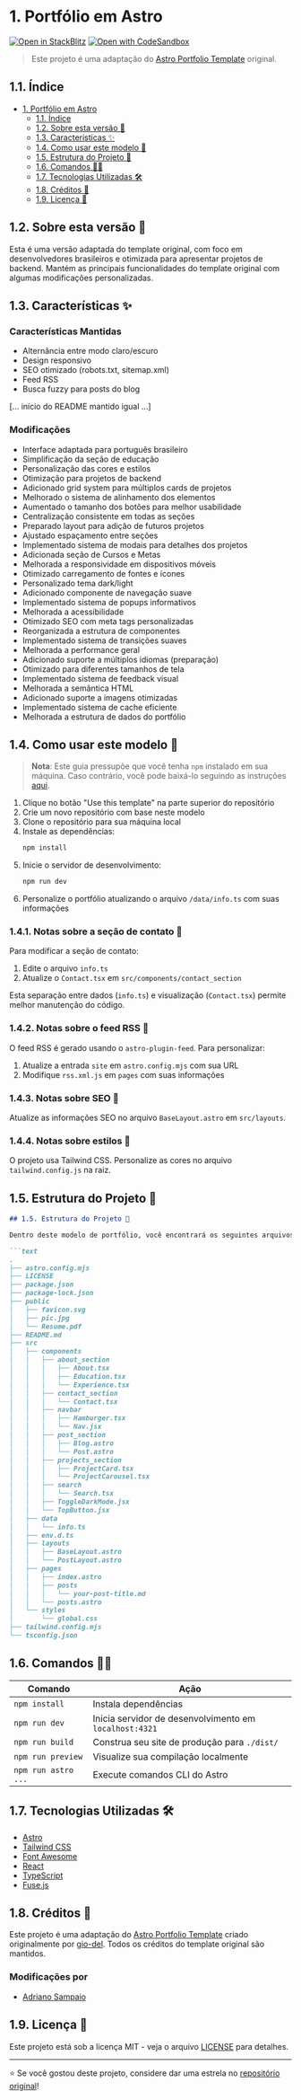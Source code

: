 # 1. Portfólio em Astro

[![Open in StackBlitz](https://developer.stackblitz.com/img/open_in_stackblitz.svg)](https://stackblitz.com/github/gio-del/Astro-Portfolio-Template)
[![Open with CodeSandbox](https://assets.codesandbox.io/github/button-edit-lime.svg)](https://codesandbox.io/p/sandbox/github/gio-del/Astro-Portfolio-Template)

> Este projeto é uma adaptação do [Astro Portfolio Template](https://github.com/gio-del/Astro-Portfolio-Template) original.

## 1.1. Índice
- [1. Portfólio em Astro](#1-portfólio-em-astro)
  - [1.1. Índice](#11-índice)
  - [1.2. Sobre esta versão 🚀](#12-sobre-esta-versão-)
  - [1.3. Características ✨](#13-características-)
  - [1.4. Como usar este modelo 🧰](#14-como-usar-este-modelo-)
  - [1.5. Estrutura do Projeto 📁](#15-estrutura-do-projeto-)
  - [1.6. Comandos 🧞‍♂️](#16-comandos-️)
  - [1.7. Tecnologias Utilizadas 🛠️](#17-tecnologias-utilizadas-️)
  - [1.8. Créditos 🙏](#18-créditos-)
  - [1.9. Licença 📝](#19-licença-)

## 1.2. Sobre esta versão 🚀
Esta é uma versão adaptada do template original, com foco em desenvolvedores brasileiros e otimizada para apresentar projetos de backend. Mantém as principais funcionalidades do template original com algumas modificações personalizadas.

## 1.3. Características ✨
### Características Mantidas
- Alternância entre modo claro/escuro
- Design responsivo
- SEO otimizado (robots.txt, sitemap.xml)
- Feed RSS
- Busca fuzzy para posts do blog

[... início do README mantido igual ...]

### Modificações
- Interface adaptada para português brasileiro
- Simplificação da seção de educação
- Personalização das cores e estilos
- Otimização para projetos de backend
- Adicionado grid system para múltiplos cards de projetos
- Melhorado o sistema de alinhamento dos elementos
- Aumentado o tamanho dos botões para melhor usabilidade
- Centralização consistente em todas as seções
- Preparado layout para adição de futuros projetos
- Ajustado espaçamento entre seções
- Implementado sistema de modais para detalhes dos projetos
- Adicionada seção de Cursos e Metas
- Melhorada a responsividade em dispositivos móveis
- Otimizado carregamento de fontes e ícones
- Personalizado tema dark/light
- Adicionado componente de navegação suave
- Implementado sistema de popups informativos
- Melhorada a acessibilidade
- Otimizado SEO com meta tags personalizadas
- Reorganizada a estrutura de componentes
- Implementado sistema de transições suaves
- Melhorada a performance geral
- Adicionado suporte a múltiplos idiomas (preparação)
- Otimizado para diferentes tamanhos de tela
- Implementado sistema de feedback visual
- Melhorada a semântica HTML
- Adicionado suporte a imagens otimizadas
- Implementado sistema de cache eficiente
- Melhorada a estrutura de dados do portfólio


## 1.4. Como usar este modelo 🧰

> **Nota**: Este guia pressupõe que você tenha `npm` instalado em sua máquina. Caso contrário, você pode baixá-lo seguindo as instruções [aqui](https://docs.npmjs.com/downloading-and-installing-node-js-and-npm).

1. Clique no botão "Use this template" na parte superior do repositório
2. Crie um novo repositório com base neste modelo
3. Clone o repositório para sua máquina local
4. Instale as dependências:
   ```bash
   npm install
   ```
5. Inicie o servidor de desenvolvimento:
   ```bash
   npm run dev
   ```
6. Personalize o portfólio atualizando o arquivo `/data/info.ts` com suas informações

### 1.4.1. Notas sobre a seção de contato 📧
Para modificar a seção de contato:
1. Edite o arquivo `info.ts`
2. Atualize o `Contact.tsx` em `src/components/contact_section`

Esta separação entre dados (`info.ts`) e visualização (`Contact.tsx`) permite melhor manutenção do código.

### 1.4.2. Notas sobre o feed RSS 📰
O feed RSS é gerado usando o `astro-plugin-feed`. Para personalizar:

1. Atualize a entrada `site` em `astro.config.mjs` com sua URL
2. Modifique `rss.xml.js` em `pages` com suas informações

### 1.4.3. Notas sobre SEO 🤖
Atualize as informações SEO no arquivo `BaseLayout.astro` em `src/layouts`.

### 1.4.4. Notas sobre estilos 🎨
O projeto usa Tailwind CSS. Personalize as cores no arquivo `tailwind.config.js` na raiz.

## 1.5. Estrutura do Projeto 📁

```markdown
## 1.5. Estrutura do Projeto 📁

Dentro deste modelo de portfólio, você encontrará os seguintes arquivos e diretórios:

```text
.
├── astro.config.mjs
├── LICENSE
├── package.json
├── package-lock.json
├── public
│   ├── favicon.svg
│   ├── pic.jpg
│   └── Resume.pdf
├── README.md
├── src
│   ├── components
│   │   ├── about_section
│   │   │   ├── About.tsx
│   │   │   ├── Education.tsx
│   │   │   └── Experience.tsx
│   │   ├── contact_section
│   │   │   └── Contact.tsx
│   │   ├── navbar
│   │   │   ├── Hamburger.tsx
│   │   │   └── Nav.jsx
│   │   ├── post_section
│   │   │   ├── Blog.astro
│   │   │   └── Post.astro
│   │   ├── projects_section
│   │   │   ├── ProjectCard.tsx
│   │   │   └── ProjectCarousel.tsx
│   │   ├── search
│   │   │   └── Search.tsx
│   │   ├── ToggleDarkMode.jsx
│   │   └── TopButton.jsx
│   ├── data
│   │   └── info.ts
│   ├── env.d.ts
│   ├── layouts
│   │   ├── BaseLayout.astro
│   │   └── PostLayout.astro
│   ├── pages
│   │   ├── index.astro
│   │   ├── posts
│   │   │   └── your-post-title.md
│   │   └── posts.astro
│   └── styles
│       └── global.css
├── tailwind.config.mjs
└── tsconfig.json
```


## 1.6. Comandos 🧞‍♂️
| Comando | Ação |
|---------|------|
| `npm install` | Instala dependências |
| `npm run dev` | Inicia servidor de desenvolvimento em `localhost:4321` |
| `npm run build` | Construa seu site de produção para `./dist/` |
| `npm run preview` | Visualize sua compilação localmente |
| `npm run astro ...` | Execute comandos CLI do Astro |

## 1.7. Tecnologias Utilizadas 🛠️
- [Astro](https://astro.build/)
- [Tailwind CSS](https://tailwindcss.com/)
- [Font Awesome](https://fontawesome.com/)
- [React](https://reactjs.org/)
- [TypeScript](https://www.typescriptlang.org/)
- [Fuse.js](https://fusejs.io/)

## 1.8. Créditos 🙏
Este projeto é uma adaptação do [Astro Portfolio Template](https://github.com/gio-del/Astro-Portfolio-Template) criado originalmente por [gio-del](https://github.com/gio-del). Todos os créditos do template original são mantidos.

### Modificações por
- [Adriano Sampaio](https://github.com/AdrianoATBS)

## 1.9. Licença 📝
Este projeto está sob a licença MIT - veja o arquivo [LICENSE](LICENSE) para detalhes.

---

⭐ Se você gostou deste projeto, considere dar uma estrela no [repositório original](https://github.com/gio-del/Astro-Portfolio-Template)!

